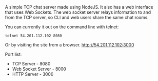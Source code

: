 A simple TCP chat server made using NodeJS.  It also has a web interface that uses Web Sockets.  The web socket server relays information to and from the TCP server, so CLI and web users share the same chat rooms.

You can currently it out on the command line with telnet:

    telnet 54.201.112.102 8080

Or by visiting the site from a browser. http://54.201.112.102:3000

Port list:
* TCP Server - 8080
* Web Socket Server - 8000
* HTTP Server - 3000
